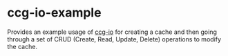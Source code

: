 # ccg-io-example
Provides an example usage of [ccg-io](https://github.com/agdturner/ccg-io) for creating a cache and then going through a set of CRUD (Create, Read, Update, Delete) operations to modify the cache.
